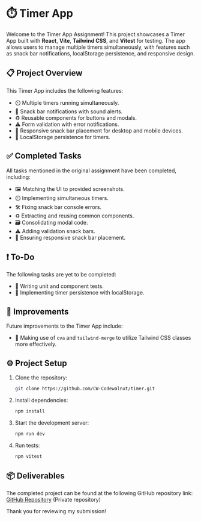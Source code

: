 # ⏱️ Timer App

Welcome to the Timer App Assignment! This project showcases a Timer App built with **React**, **Vite**, **Tailwind CSS**, and **Vitest** for testing. The app allows users to manage multiple timers simultaneously, with features such as snack bar notifications, localStorage persistence, and responsive design.

## **📋 Project Overview**

This Timer App includes the following features:
- ⏲️ Multiple timers running simultaneously.
- 🔔 Snack bar notifications with sound alerts.
- ♻️ Reusable components for buttons and modals.
- ⚠️ Form validation with error notifications.
- 📱 Responsive snack bar placement for desktop and mobile devices.
- 💾 LocalStorage persistence for timers.

## **✅ Completed Tasks**

All tasks mentioned in the original assignment have been completed, including:
- 🖼️ Matching the UI to provided screenshots.
- ⏲️ Implementing simultaneous timers.
- 🛠️ Fixing snack bar console errors.
- ♻️ Extracting and reusing common components.
- 🗃️ Consolidating modal code.
- ⚠️ Adding validation snack bars.
- 📱 Ensuring responsive snack bar placement.
## **❗ To-Do**

The following tasks are yet to be completed:
- 🧪 Writing unit and component tests.
- 💾 Implementing timer persistence with localStorage.

## **🚀 Improvements**

Future improvements to the Timer App include:
- 🌟 Making use of `cva` and `tailwind-merge` to utilize Tailwind CSS classes more effectively.

## **⚙️ Project Setup**

1. Clone the repository:  
   ```bash
   git clone https://github.com/CW-Codewalnut/timer.git
   ```

2. Install dependencies:  
   ```bash
   npm install
   ```

3. Start the development server:  
   ```bash
   npm run dev
   ```

4. Run tests:  
   ```bash
   npm vitest
   ```

## **📦 Deliverables**

The completed project can be found at the following GitHub repository link: [GitHub Repository](https://github.com/CW-Codewalnut/timer) (Private repository)

Thank you for reviewing my submission!
